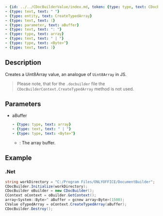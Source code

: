 ```yml signature
- {id: ../../CDocBuilderValue/index.md, token: {type: type, text: CDocBuilderValue^}}
- {type: text, text: " "}
- {type: entity, text: CreateTypedArray}
- {type: text, text: (}
- {type: parameter, text: aBuffer}
- {type: text, text: ": "}
- {type: type, text: array}
- {type: text, text: " | "}
- {type: type, text: <Byte>^}
- {type: text, text: )}
```

## Description

Creates a Uint8Array value, an analogue of `Uint8Array` in JS.

> Please note, that for the `.docbuilder` file the `CDocBuilderContext.CreateTypedArray` method is not used.

## Parameters

<parameters>

- aBuffer

  ```yml signature.variant="inline"
  - {type: type, text: array}
  - {type: text, text: " | "}
  - {type: type, text: <Byte>^}
  ```

  - : The array buffer.

</parameters>

## Example

### .Net

```cs
string workDirectory = "C:/Program Files/ONLYOFFICE/DocumentBuilder";
CDocBuilder.Initialize(workDirectory);
CDocBuilder oBuilder = new CDocBuilder();
CContext oContext = oBuilder.GetContext();
array<System::Byte>^ aBuffer = gcnew array<Byte>(1500);
CValue oTypedArray = oContext.CreateTypedArray(aBuffer);
CDocBuilder.Destroy();
```
